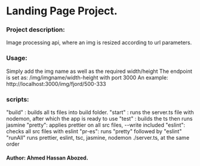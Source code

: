 #  Landing Page Project.

### Project description:
Image processing api, where an img is resized according to url parameters.

### Usage:
 Simply add the img name as well as the required width/height
 The endpoint is set as: /img/imgname/width-height with port 3000
 An example: http://localhost:3000/img/fjord/500-333

### scripts:
"build" : builds all ts files into build folder.
"start" : runs the server.ts file with nodemon, after which the app is ready to use
"test" : builds the ts then runs jasmine
"pretty": applies prettier on all src files, --write included
"eslint": checks all src files with eslint
"pr-es": runs "pretty" followed by "eslint"
"runAll" runs prettier, eslint, tsc, jasmine, nodemon ./server.ts, at the same order

#### Author: Ahmed Hassan Abozed.

